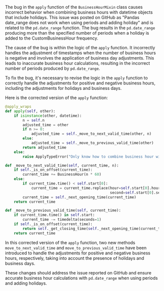 The bug in the `apply` function of the `BusinessHourMixin` class causes incorrect behavior when combining business hours with datetime objects that include holidays. This issue was posted on GitHub as "Pandas date_range does not work when using periods and adding holiday" and is related to the `pd.date_range` function. The bug results in the `pd.date_range` producing more than the specified number of periods when a holiday is added to the CustomBusinessHour frequency.

The cause of the bug is within the logic of the `apply` function. It incorrectly handles the adjustment of timestamps when the number of business hours is negative and involves the application of business day adjustments. This leads to inaccurate business hour calculations, resulting in the incorrect number of periods produced by `pd.date_range`.

To fix the bug, it's necessary to revise the logic in the `apply` function to correctly handle the adjustments for positive and negative business hours, including the adjustments for holidays and business days.

Here is the corrected version of the `apply` function:

```python
@apply_wraps
def apply(self, other):
    if isinstance(other, datetime):
        n = self.n
        adjusted_time = other
        if n >= 0:
            adjusted_time = self._move_to_next_valid_time(other, n)
        else:
            adjusted_time = self._move_to_previous_valid_time(other)
        return adjusted_time
    else:
        raise ApplyTypeError("Only know how to combine business hour with datetime")

def _move_to_next_valid_time(self, current_time, n):
    if self._is_on_offset(current_time):
        current_time += BusinessHour(n * 60)
    else:
        if current_time.time() < self.start[0]:
            current_time = current_time.replace(hour=self.start[0].hour, minute=self.start[0].minute,
                                                second=self.start[0].second, microsecond=self.start[0].microsecond) - timedelta(seconds=1)
        current_time = self._next_opening_time(current_time)
    return current_time

def _move_to_previous_valid_time(self, current_time):
    if current_time.time() in self.start:
        current_time -= timedelta(seconds=1)
    if self._is_on_offset(current_time):
        return self._get_closing_time(self._next_opening_time(current_time))
    return current_time
```

In this corrected version of the `apply` function, two new methods `move_to_next_valid_time` and `move_to_previous_valid_time` have been introduced to handle the adjustments for positive and negative business hours, respectively, taking into account the presence of holidays and business days.

These changes should address the issue reported on GitHub and ensure accurate business hour calculations with `pd.date_range` when using periods and adding holidays.